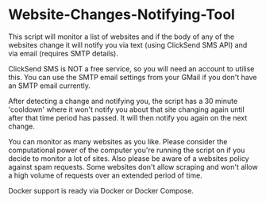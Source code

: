 # Website-Changes-Notifying-Tool
 
This script will monitor a list of websites and if the body of any of the websites change it will notify you via text (using ClickSend SMS API) and via email (requires SMTP details).

ClickSend SMS is NOT a free service, so you will need an account to utilise this.
You can use the SMTP email settings from your GMail if you don't have an SMTP email currently.

After detecting a change and notifying you, the script has a 30 minute 'cooldown' where it won't notify you about that site changing again until after that time period has passed. It will then notify you again on the next change.

You can monitor as many websites as you like. Please consider the computational power of the computer you're running the script on if you decide to monitor a lot of sites. Also please be aware of a websites policy against spam requests. Some websites don't allow scraping and won't allow a high volume of requests over an extended period of time.


Docker support is ready via Docker or Docker Compose.
